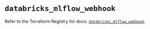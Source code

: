 # `databricks_mlflow_webhook`

Refer to the Terraform Registry for docs: [`databricks_mlflow_webhook`](https://registry.terraform.io/providers/databricks/databricks/1.65.1/docs/resources/mlflow_webhook).
